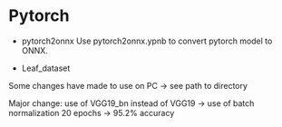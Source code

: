 # Pytorch

* pytorch2onnx
Use pytorch2onnx.ypnb to convert pytorch model to ONNX.

* Leaf_dataset

Some changes have made to use on PC -> see path to directory

Major change: use of VGG19_bn instead of VGG19 -> use of batch normalization
20 epochs -> 95.2% accuracy
